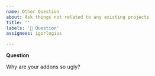 ```yaml
---
name: Other Question
about: Ask things not related to any existing projects
title: ''
labels: '🛟 Question'
assignees: igorlogius

---
```


**Question**

Why are your addons so ugly?
